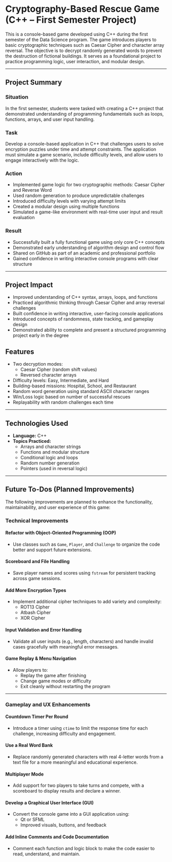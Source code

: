 # Cryptography-Based Rescue Game (C++ – First Semester Project)

This is a console-based game developed using C++ during the first semester of the Data Science program. The game introduces players to basic cryptographic techniques such as Caesar Cipher and character array reversal. The objective is to decrypt randomly generated words to prevent the destruction of fictional buildings. It serves as a foundational project to practice programming logic, user interaction, and modular design.

---

## Project Summary 

### Situation
In the first semester, students were tasked with creating a C++ project that demonstrated understanding of programming fundamentals such as loops, functions, arrays, and user input handling.

### Task
Develop a console-based application in C++ that challenges users to solve encryption puzzles under time and attempt constraints. The application must simulate a game scenario, include difficulty levels, and allow users to engage interactively with the logic.

### Action
- Implemented game logic for two cryptographic methods: Caesar Cipher and Reverse Word
- Used random generation to produce unpredictable challenges
- Introduced difficulty levels with varying attempt limits
- Created a modular design using multiple functions
- Simulated a game-like environment with real-time user input and result evaluation

### Result
- Successfully built a fully functional game using only core C++ concepts
- Demonstrated early understanding of algorithm design and control flow
- Shared on GitHub as part of an academic and professional portfolio
- Gained confidence in writing interactive console programs with clear structure

---
##  Project Impact

- Improved understanding of C++ syntax, arrays, loops, and functions
- Practiced algorithmic thinking through Caesar Cipher and array reversal challenges
- Built confidence in writing interactive, user-facing console applications
- Introduced concepts of randomness, state tracking, and gameplay design
- Demonstrated ability to complete and present a structured programming project early in the degree


## Features

- Two decryption modes:
  - Caesar Cipher (random shift values)
  - Reversed character arrays
- Difficulty levels: Easy, Intermediate, and Hard
- Building-based missions: Hospital, School, and Restaurant
- Random word generation using standard ASCII character ranges
- Win/Loss logic based on number of successful rescues
- Replayability with random challenges each time

---

## Technologies Used

- **Language:** C++
- **Topics Practiced:**
  - Arrays and character strings
  - Functions and modular structure
  - Conditional logic and loops
  - Random number generation
  - Pointers (used in reversal logic)

---

##  Future To-Dos (Planned Improvements)

The following improvements are planned to enhance the functionality, maintainability, and user experience of this game:

###  Technical Improvements

####  Refactor with Object-Oriented Programming (OOP)
- Use classes such as `Game`, `Player`, and `Challenge` to organize the code better and support future extensions.

####  Scoreboard and File Handling
- Save player names and scores using `fstream` for persistent tracking across game sessions.

####  Add More Encryption Types
- Implement additional cipher techniques to add variety and complexity:
  - ROT13 Cipher
  - Atbash Cipher
  - XOR Cipher

####  Input Validation and Error Handling
- Validate all user inputs (e.g., length, characters) and handle invalid cases gracefully with meaningful error messages.

####  Game Replay & Menu Navigation
- Allow players to:
  - Replay the game after finishing
  - Change game modes or difficulty
  - Exit cleanly without restarting the program

---

###  Gameplay and UX Enhancements

####  Countdown Timer Per Round
- Introduce a timer using `ctime` to limit the response time for each challenge, increasing difficulty and engagement.

####  Use a Real Word Bank
- Replace randomly generated characters with real 4-letter words from a text file for a more meaningful and educational experience.

####  Multiplayer Mode
- Add support for two players to take turns and compete, with a scoreboard to display results and declare a winner.

####  Develop a Graphical User Interface (GUI)
- Convert the console game into a GUI application using:
  - Qt or SFML
  - Improved visuals, buttons, and feedback

####  Add Inline Comments and Code Documentation
- Comment each function and logic block to make the code easier to read, understand, and maintain.
